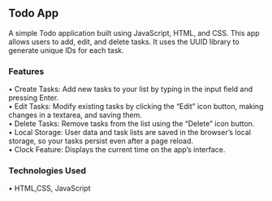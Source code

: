 
## Todo App

A simple Todo application built using JavaScript, HTML, and CSS. This app allows users to add, edit, and delete tasks. It uses the UUID library to generate unique IDs for each task.

### Features

•	Create Tasks: Add new tasks to your list by typing in the input field and pressing Enter.  
•	Edit Tasks: Modify existing tasks by clicking the “Edit” icon button, making changes in a textarea, and saving them.  
•	Delete Tasks: Remove tasks from the list using the “Delete” icon button.  
•	Local Storage: User data and task lists are saved in the browser’s local storage, so your tasks persist even after a page reload.   
•	Clock Feature: Displays the current time on the app’s interface.

### Technologies Used
  •		HTML,CSS, JavaScript

